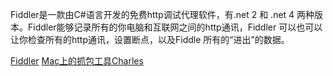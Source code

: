 Fiddler是一款由C#语言开发的免费http调试代理软件，有.net 2 和 .net 4 两种版本。Fiddler能够记录所有的你电脑和互联网之间的http通讯，Fiddler 可以也可以让你检查所有的http通讯，设置断点，以及Fiddle 所有的“进出”的数据。


[Fiddler](http://www.telerik.com/fiddler "http协议调试代理工具")
[Mac上的抓包工具Charles](http://blog.csdn.net/jiangwei0910410003/article/details/41620363 "")